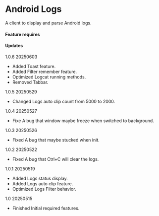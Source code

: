 # Android Logs
A client to display and parse Android logs.

#### Feature requires

#### Updates
1.0.6 20250603
  - Added Toast feature.
  - Added Filter remember feature.
  - Optimized Logcat running methods.
  - Removed Tabbar.

1.0.5 20250529
  - Changed Logs auto clip count from 5000 to 2000.

1.0.4 20250527
  - Fixe A bug that window maybe freeze when switched to background.

1.0.3 20250526
  - Fixed A bug that maybe stucked when init.

1.0.2 20250522
  - Fixed A bug that Ctrl+C will clear the logs.

1.0.1 20250519
  - Added Logs status display.
  - Added Logs auto clip feature.
  - Optimized Logs Filter behavior.

1.0 20250515
  - Finished Initial required features.